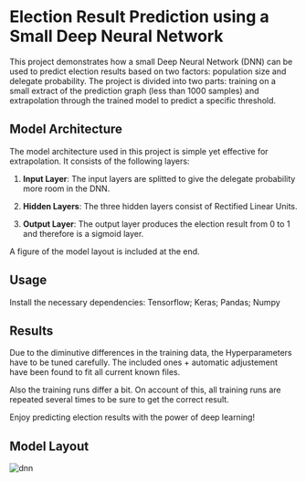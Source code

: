 # Election Result Prediction using a Small Deep Neural Network

This project demonstrates how a small Deep Neural Network (DNN) can be used to predict election results based on two factors: population size and delegate probability. The project is divided into two parts: training on a small extract of the prediction graph (less than 1000 samples) and extrapolation through the trained model to predict a specific threshold.

## Model Architecture

The model architecture used in this project is simple yet effective for extrapolation. It consists of the following layers:

1. **Input Layer**: The input layers are splitted to give the delegate probability more room in the DNN.

2. **Hidden Layers**: The three hidden layers consist of Rectified Linear Units.

3. **Output Layer**: The output layer produces the election result from 0 to 1 and therefore is a sigmoid layer.

A figure of the model layout is included at the end.

## Usage

Install the necessary dependencies:
Tensorflow; Keras; Pandas; Numpy

## Results

Due to the diminutive differences in the training data, the Hyperparameters have to be tuned carefully. The included ones + automatic adjustement have been found to fit all current known files.

Also the training runs differ a bit. On account of this, all training runs are repeated several times to be sure to get the correct result.


Enjoy predicting election results with the power of deep learning!

## Model Layout

![dnn](https://github.com/fred-brenner/Election_Predictor_DNN/assets/24571823/d136d2cd-b392-427f-a336-c5d1f47f6a37)
